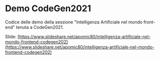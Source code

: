 # Demo CodeGen2021

Codice delle demo della sessione "Intelligenza Artificiale nel mondo front-end" tenuta a CodeGen2021.

Slide: [https://www.slideshare.net/apomic80/intelligenza-artificiale-nel-mondo-frontend-codegen202](https://www.slideshare.net/apomic80/intelligenza-artificiale-nel-mondo-frontend-codegen202)
